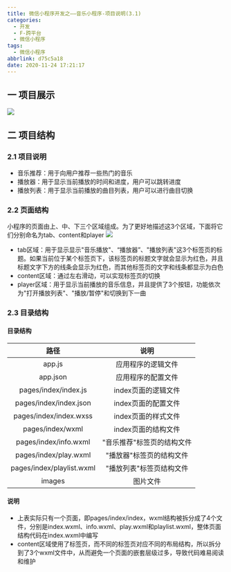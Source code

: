 ```yaml
---
title: 微信小程序开发之——音乐小程序-项目说明(3.1)
categories:
  - 开发
  - F-跨平台
  - 微信小程序
tags:
  - 微信小程序
abbrlink: d75c5a18
date: 2020-11-24 17:21:17
---
```

## 一 项目展示

![][1]
<!--more-->

## 二 项目结构
### 2.1 项目说明

* 音乐推荐：用于向用户推荐一些热门的音乐
* 播放器：用于显示当前播放的时间和进度，用户可以跳转进度
* 播放列表：用于显示当前播放的曲目列表，用户可以进行曲目切换

### 2.2 页面结构

小程序的页面由上、中、下三个区域组成。为了更好地描述这3个区域，下面将它们分别命名为tab、content和player
![][2]

* tab区域：用于显示显示"音乐播放"、“播放器”、"播放列表"这3个标签页的标题。如果当前位于某个标签页下，该标签页的标题文字就会显示为红色，并且标题文字下方的线条会显示为红色，而其他标签页的文字和线条都显示为白色
* content区域：通过左右滑动，可以实现标签页的切换
* player区域：用于显示当前播放的音乐信息，并且提供了3个按钮，功能依次为"打开播放列表"、"播放/暂停"和切换到下一曲

### 2.3 目录结构

#### 目录结构

|           路径            |            说明            |
| :-----------------------: | :------------------------: |
|          app.js           |     应用程序的逻辑文件     |
|         app.json          |     应用程序的配置文件     |
|   pages/index/index.js    |    index页面的逻辑文件     |
|  pages/index/index.json   |    index页面的配置文件     |
|  pages/index/index.wxss   |    index页面的样式文件     |
|     pages/index/wxml      |    index页面的结构文件     |
|   pages/index/info.wxml   | "音乐推荐"标签页的结构文件 |
|   pages/index/play.wxml   |  "播放器"标签页的结构文件  |
| pages/index/playlist.wxml |  "播放列表"标签页结构文件  |
|          images           |          图片文件          |

#### 说明

* 上表实际只有一个页面，即pages/index/index，wxml结构被拆分成了4个文件，分别是index.wxml、info.wxml、play.wxml和playlist.wxml，整体页面结构代码在index.wxml中编写
* content区域使用了标签页，而不同的标签页对应不同的布局结构，所以拆分到了3个wxml文件中，从而避免一个页面的嵌套层级过多，导致代码难易阅读和维护




[1]:https://cdn.jsdelivr.net/gh/PGzxc/CDN/blog-wechat/wechat-music-project-view.gif
[2]:https://cdn.jsdelivr.net/gh/PGzxc/CDN/blog-wechat/wechat-music-project-struct.png